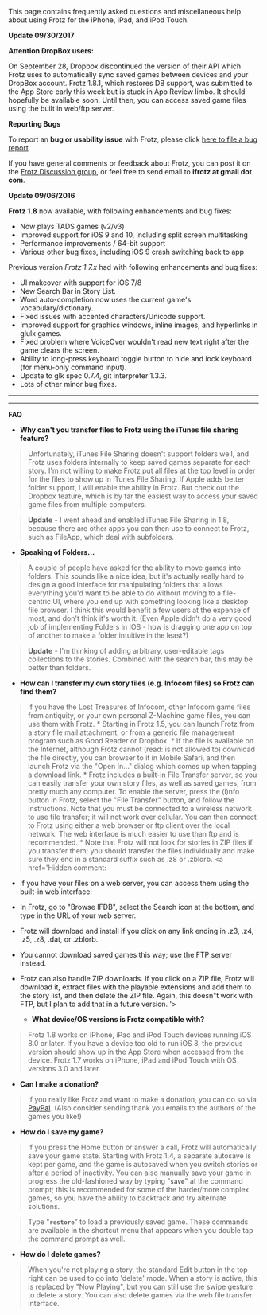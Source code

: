 This page contains frequently asked questions and miscellaneous help about using Frotz for the iPhone, iPad, and iPod Touch.

**Update 09/30/2017**

**Attention DropBox users:**

On September 28, Dropbox discontinued the version of their API which Frotz uses to automatically
sync saved games between devices and your DropBox account.  Frotz 1.8.1, which restores DB support,
was submitted to the App Store early this week but is stuck in App Review limbo.
It should hopefully be available soon. Until then, you can access saved game files using the built in web/ftp server.

**Reporting Bugs**

To report an **bug or usability issue** with Frotz, please click [here to file a bug report](https://github.com/ifrotz/iosfrotz/issues/new?title=One-line%20summary&body=%5BPlease+glance+at+the+existing+issues+to+make+sure+the+problem+you+are%0D%0Areporting++isn%27t+a+known+issue+before+reporting.++Feel+free+to+remove+or%0D%0Aedit+any+parts+of+the+form+template+which+don%27t+apply+to+your+issue.%5D%0AD%0A%0AWhat+steps+will+reproduce+the+problem%3F%0A1.%0A2.%0A3.%0A%0AWhat+is+the+expected+output+or+behavior%3F++What+do+you+see+instead%3F%0A%0AWhat+version+of+Frotz+are+you+using%3F%0A1.7.1%0A%0AWhat+device+model+are+you+using+%28e.g.%2C+iPhone+6%2C+iPad+4%2C+iPod+Touch+4th+gen.%29%0AiPhone+6%0A%0AWhat+version+of+iOS%3F++%286.1%2C+7.0%2C+etc.%29%0A8.3%0A%0APlease+provide+any+additional+information+below.%0A).

If you have general comments or feedback about Frotz, you can post it on the [Frotz Discussion group](http://groups.google.com/group/ifrotz-discuss), or feel free to send email to **ifrotz at gmail dot com**.



**Update 09/06/2016**

**Frotz 1.8** now available, with following enhancements and bug fixes:

  * Now plays TADS games (v2/v3)
  * Improved support for iOS 9 and 10, including split screen multitasking
  * Performance improvements / 64-bit support
  * Various other bug fixes, including iOS 9 crash switching back to app

Previous version *Frotz 1.7.x* had with following enhancements and bug fixes:

  * UI makeover with support for iOS 7/8
  * New Search Bar in Story List.
  * Word auto-completion now uses the current game's vocabulary/dictionary.
  * Fixed issues with accented characters/Unicode support.
  * Improved support for graphics windows, inline images, and hyperlinks in glulx games.
  * Fixed problem where VoiceOver wouldn't read new text right after the game clears the screen.
  * Ability to long-press keyboard toggle button to hide and lock keyboard (for menu-only command input).
  * Update to glk spec 0.7.4, git interpreter 1.3.3.
  * Lots of other minor bug fixes.


---



---


**FAQ**

  * **Why can't you transfer files to Frotz using the iTunes file sharing feature?**

> Unfortunately, iTunes File Sharing doesn't support folders well, and Frotz uses folders internally to keep saved games separate for each story.  I'm not willing to make Frotz put all files at the top level in order for the files to show up in iTunes File Sharing.  If Apple adds better folder support, I will enable the ability in Frotz.  But check out the Dropbox feature, which is by far the easiest way to access your saved game files from multiple computers.

> **Update** - I went ahead and enabled iTunes File Sharing in 1.8, because there are other apps you can then use to connect to Frotz, such as FileApp, which deal with subfolders.

  * **Speaking of Folders...**
> A couple of people have asked for the ability to move games into folders.  This sounds like a nice idea, but it's actually really hard to design a good interface for manipulating folders that allows everything you'd want to be able to do without moving to a file-centric UI, where you end up with something looking like a desktop file browser.  I think this would benefit a few users at the expense of most, and don't think it's worth it.  (Even Apple didn't do a very good job of implementing Folders in IOS - how is dragging one app on top of another to make a folder intuitive in the least?)

> **Update** - I'm thinking of adding arbitrary, user-editable tags collections to the stories. Combined with the search bar, this may be better than folders.

  * **How can I transfer my own story files (e.g. Infocom files) so Frotz can find them?**

> If you have the Lost Treasures of Infocom, other Infocom game files from antiquity, or your own personal Z-Machine game files, you can use them with Frotz.
    * Starting in Frotz 1.5, you can launch Frotz from a story file mail attachment, or from a generic file management program such as Good Reader or Dropbox.
    * If the file is available on the Internet, although Frotz cannot (read: is not allowed to) download the file directly, you can browser to it in Mobile Safari, and then launch Frotz via the "Open In..." dialog which comes up when tapping a download link.
    * Frotz includes a built-in File Transfer server, so you can easily transfer your own story files, as well as saved games, from pretty much any computer.   To enable the server, press the (i)nfo button in Frotz,  select the "File Transfer" button, and follow the instructions.  Note that you must be connected to a wireless network to use file transfer; it will not work over cellular.  You can then connect to Frotz using either a web browser or ftp client over the local network.  The web interface is much easier to use than ftp and is recommended.
    * Note that Frotz will not look for stories in ZIP files if you transfer them; you should transfer the files individually and make sure they end in a standard suffix such as .z8 or .zblorb.
<a href='Hidden comment: 
* If you have your files on a web server, you can access them using the built-in web interface:
* In Frotz, go to "Browse IFDB", select the Search icon at the bottom, and type in the URL of your web server.
* Frotz will download and install if you click on any link ending in .z3, .z4, .z5, .z8, .dat, or .zblorb.
* You cannot download saved games this way; use the FTP server instead.
* Frotz can also handle ZIP downloads.  If you click on a ZIP file, Frotz will download it, extract files with the playable extensions and add them to the story list, and then delete the ZIP file.  Again, this doesn"t work with FTP, but I plan to add that in a future version.
'></a>

  * **What device/OS versions is Frotz compatible with?**

> Frotz 1.8 works on iPhone, iPad and iPod Touch devices running iOS 8.0 or later.
> If you have a device too old to run iOS 8, the previous version should show up in the App Store when accessed from the device. Frotz 1.7 works on iPhone, iPad and iPod Touch with OS versions 3.0 and later.

<a href='Hidden comment: 
Frotz would be worth nothing without the wealth of great games created by the talented writers and game designers in the IF (Interactive Fiction) community.  I"ve gotten a lot of enjoyment playing these games over the years, and since I"m not a very good writer, this is my way of giving back.
'></a>

  * **Can I make a donation?**

> If you really like Frotz and want to make a donation, you can do so via [PayPal](https://www.paypal.com/cgi-bin/webscr?cmd=_donations&business=craig%40ni%2ecom&item_name=Frotz%20for%20iPhone%2fiPod%20Touch&no_shipping=0&no_note=1&tax=0&currency_code=USD&lc=US&bn=PP%2dDonationsBF&charset=UTF%2d8).   (Also consider sending thank you emails to the authors of the games you like!)

  * **How do I save my game?**
> If you press the Home button or answer a call, Frotz will automatically save your game state.  Starting with Frotz 1.4, a separate autosave is kept per game, and the game is autosaved when you switch stories or after a period of inactivity.   You can also manually save your game in progress the old-fashioned way by typing "**`save`**" at the command prompt; this is recommended for some of the harder/more complex games, so you have the ability to backtrack and try alternate solutions.

> Type "**`restore`**" to load a previously saved game.  These commands are available in the shortcut menu that appears when you double tap the command prompt as well.

  * **How do I delete games?**
> When you're not playing a story, the standard Edit button in the top right can be used to go into 'delete' mode.  When a story is active, this is replaced by "Now Playing", but you can still use the swipe gesture to delete a story.
> You can also delete games via the web file transfer interface.

